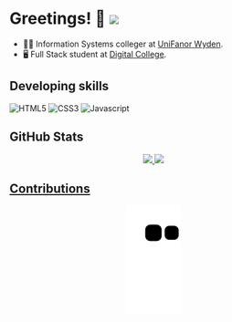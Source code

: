 # Greetings! 👋 <span>![](https://komarev.com/ghpvc/?username=amariliodeoliveira&color=197066&style=flat&label=Profile+Views)</span>

- 🧑‍🎓 Information Systems colleger at <a href="https://www.unifanor.edu.br/unifanor">UniFanor Wyden<a/>.
- 🖥️ Full Stack student at <a href="https://digitalcollege.com.br/">Digital College<a/>.

## Developing skills
![HTML5](https://img.shields.io/badge/HTML5-E34F26?style=flat-square&logo=html5&logoColor=white)
![CSS3](https://img.shields.io/badge/CSS3-1572B6?style=fla-squaret&logo=css3&logoColor=white)
![Javascript](https://img.shields.io/badge/JavaScript-323330?style=flat-square&logo=javascript&logoColor=F7DF1E)

## GitHub Stats
<div align="center">   
  <a href="https://github.com/amariliodeoliveira">
  <img height="180em" src="https://github-readme-stats.vercel.app/api?username=amariliodeoliveira&show_icons=true&bg_color=DEG,264653,197066&title_color=E76F51&text_color=FFFFFF&icon_color=E9C46A&hide_title=true&include_all_commits=true&count_private=true" />
  <img height="180em" src="https://github-readme-stats.vercel.app/api/top-langs/?username=amariliodeoliveira&layout=default&langs_count=7&bg_color=DEG,197066,264653&title_color=E76F51&text_color=FFFFFF&icon_color=E9C46A" />
</div>

## Contributions
<div align="center"> 

![Snake animation](https://github.com/amariliodeoliveira/amariliodeoliveira/blob/output/github-contribution-grid-snake.svg)

</div>
